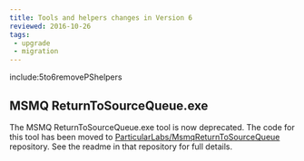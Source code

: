 ```yaml
---
title: Tools and helpers changes in Version 6
reviewed: 2016-10-26
tags:
 - upgrade
 - migration
---
```



include:5to6removePShelpers



## MSMQ ReturnToSourceQueue.exe

The MSMQ ReturnToSourceQueue.exe tool is now deprecated. The code for this tool has been moved to [ParticularLabs/MsmqReturnToSourceQueue](https://github.com/ParticularLabs/MsmqReturnToSourceQueue) repository. See the readme in that repository for full details.
